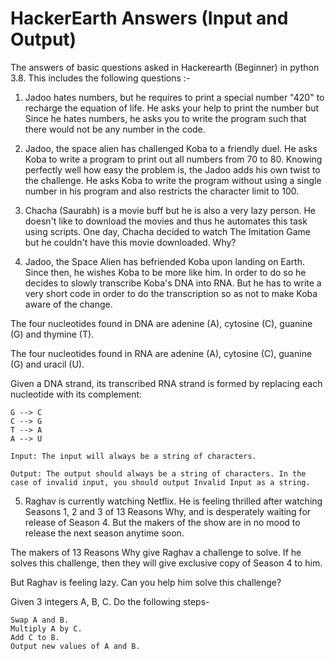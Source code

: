 # HackerEarth Answers (Input and Output)

The answers of basic questions asked in Hackerearth (Beginner) in python 3.8. This includes the following questions :-

1) Jadoo hates numbers, but he requires to print a special number "420" to recharge the equation of life. He asks your help to print the number but Since he hates numbers, he asks you to write the program such that there would not be any number in the code.

2) Jadoo, the space alien has challenged Koba to a friendly duel. He asks Koba to write a program to print out all numbers from 70 to 80. Knowing perfectly well how easy the problem is, the Jadoo adds his own twist to the challenge. He asks Koba to write the program without using a single number in his program and also restricts the character limit to 100.

3) Chacha (Saurabh) is a movie buff but he is also a very lazy person. He doesn't like to download the movies and thus he automates this task using scripts. One day, Chacha decided to watch The Imitation Game but he couldn't have this movie downloaded. Why?

4)  Jadoo, the Space Alien has befriended Koba upon landing on Earth. Since then, he wishes Koba to be more like him. In order to do so he decides to slowly transcribe Koba's DNA into RNA. But he has to write a very short code in order to do the transcription so as not to make Koba aware of the change.

The four nucleotides found in DNA are adenine (A), cytosine (C), guanine (G) and thymine (T).

The four nucleotides found in RNA are adenine (A), cytosine (C), guanine (G) and uracil (U).

Given a DNA strand, its transcribed RNA strand is formed by replacing each nucleotide with its complement:

    G --> C
    C --> G
    T --> A
    A --> U

    Input: The input will always be a string of characters.

    Output: The output should always be a string of characters. In the case of invalid input, you should output Invalid Input as a string.

5) Raghav is currently watching Netflix. He is feeling thrilled after watching Seasons 1, 2 and 3 of 13 Reasons Why, and is desperately waiting for release of Season 4. But the makers of the show are in no mood to release the next season anytime soon. 

The makers of 13 Reasons Why give Raghav a challenge to solve. If he solves this challenge, then they will give exclusive copy of Season 4 to him.

But Raghav is feeling lazy. Can you help him solve this challenge?

Given 3 integers A, B, C. Do the following steps-

    Swap A and B.
    Multiply A by C.
    Add C to B.
    Output new values of A and B.
    

